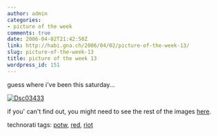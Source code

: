 ```yaml
---
author: admin
categories:
- picture of the week
comments: true
date: 2006-04-02T21:42:50Z
link: http://habi.gna.ch/2006/04/02/picture-of-the-week-13/
slug: picture-of-the-week-13
title: picture of the week 13
wordpress_id: 151
---
```


guess where i've been this saturday...



[![Dsc03433](http://habi.gna.ch/blog/images/DSC03433-tm.jpg)](http://habi.gna.ch/blog/images/DSC03433.jpg)



if you' can't find out, you might need to see the rest of the images [here](http://www.flickr.com/photos/habi/sets/72057594097067744/).





technorati tags: [potw](http://www.technorati.com/tag/potw), [red](http://www.technorati.com/tag/red), [riot](http://www.technorati.com/tag/riot)
